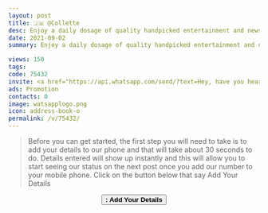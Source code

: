 ```yaml
---
layout: post
title: 🇯🇲 @Collette 
desc: Enjoy a daily dosage of quality handpicked entertainment and news Via our WhatsApp Status updates
date: 2021-09-02
summary: Enjoy a daily dosage of quality handpicked entertainment and upto 90 % discount off local deals Via your whatsApp status, Collette iD code is 75432 a proud member since

views: 150
tags: 
code: 75432
invite: <a href="https://api.whatsapp.com/send/?text=Hey, have you heard about this WhatsApp TV. Check out their website https://www.watsapp.tv and if you want to join use my code 75432 because I'm a member" class="page-scroll">Invite Friends</a>
ads: Promotion
contacts: 0
image: watsapplogo.png
icon: address-book-o
permalink: /v/75432/
---
```



>Before you can get started, the first step you will need to take is to add your details to our phone and that will take about 30 seconds to do. Details entered will show up instantly and this will allow you to start seeing our status on the next post once you add our number to your mobile phone. Click on the button below that say Add Your Details
   
<center><a href="/v/75432/signup" class="page-scroll"><button class="btn btn-outline btn-xl" id="#signup"><strong><i class="fa fa-address-book-o"></i> : Add Your Details</strong></button></a></center>
   
